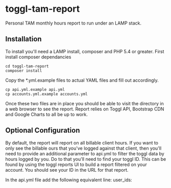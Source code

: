 toggl-tam-report
================
Personal TAM monthly hours report to run under an LAMP stack.

Installation
------------
To install you'll need a LAMP install, composer and PHP 5.4 or greater.
First install composer dependancies
    
    cd toggl-tam-report
    composer install

Copy the *.yml.example files to actual YAML files and fill out accordingly.
    
    cp api.yml.example api.yml
    cp accounts.yml.example accounts.yml

Once these two files are in place you should be able to visit the directory in a web browser to see the report.
Report relies on Toggl API, Bootstrap CDN and Google Charts to all be up to work.

Optional Configuration
----------------------
By default, the report will report on all billable client hours. If you want to only see the billable ours
that you've logged against that client, then you'll need to provide an additional parameter to api.yml
to filter the toggl data by hours logged by you. Do to that you'll need to find your toggl ID. This can
be found by using the toggl reports UI to build a report filtered on your account. You should see your ID
in the URL for that report.

In the api.yml file add the following equivalent line:
    user_ids: <insert user id here>
